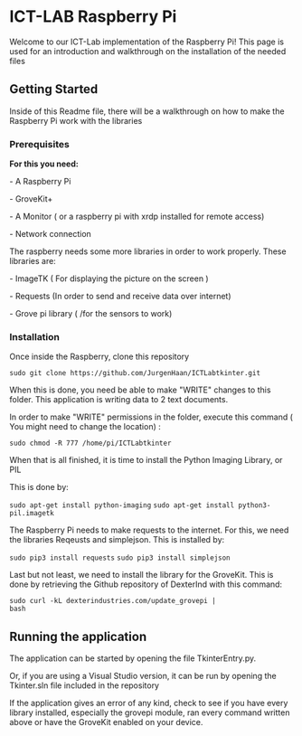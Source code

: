 <h1> ICT-LAB Raspberry Pi </h1>
<p>Welcome to our ICT-Lab implementation of the Raspberry Pi!
This page is used for an introduction and walkthrough on the installation of the needed files
</p>
<h2> Getting Started </h2>
<p>Inside of this Readme file, there will be a walkthrough on how to make the Raspberry Pi work with the libraries</p>

<h3>Prerequisites</h3>
<p><b>For this you need:</b></p
<p>- A Raspberry Pi</p>
<p>- GroveKit+</p>
<p>- A Monitor ( or a raspberry pi with xrdp installed for remote access)</p>
<p>- Network connection</p>

<p>The raspberry needs some more libraries in order to work properly. These libraries are:</p>
<p>- ImageTK ( For displaying the picture on the screen ) </p>
<p>- Requests (In order to send and receive data over internet)</p>
<p>- Grove pi library ( /for the sensors to work)</p>

<h3>Installation</h3

<p>Once inside the Raspberry, clone this repository</p>
<code>sudo git clone https://github.com/JurgenHaan/ICTLabtkinter.git</code>

<p>When this is done, you need be able to make "WRITE" changes to this folder. This application is writing data to 2 text documents.</p>
<p>In order to make "WRITE" permissions in the folder, execute this command ( You might need to change the location) :</p>
<code>sudo chmod -R 777 /home/pi/ICTLabtkinter</code>

<p>When that is all finished, it is time to install the Python Imaging Library, or PIL</p>
<p>This is done by:</p>
<code>sudo apt-get install python-imaging</code>
<code>sudo apt-get install python3-pil.imagetk</code>

<p>The Raspberry Pi needs to make requests to the internet. For this, we need the libraries Reqeusts and simplejson. This is installed by:</p>
<code>sudo pip3 install requests</code>
<code>sudo pip3 install simplejson</code>

<p>Last but not least, we need to install the library for the GroveKit. This is done by retrieving the Github repository of DexterInd with this command:</p>


<code>sudo curl -kL dexterindustries.com/update_grovepi | bash</code>

<h2> Running the application </h2>
<p>The application can be started by opening the file TkinterEntry.py.</p>
<p>Or, if you are using a Visual Studio version, it can be run by opening the Tkinter.sln file included in the repository</p>
<p>If the application gives an error of any kind, check to see if you have every library installed, especially the grovepi module, ran every command written above or have the GroveKit enabled on your device.</p>
